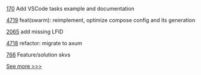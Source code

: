 
[170](https://github.com/hyperledger-labs/microfab/pull/170) Add VSCode tasks example and documentation

[4719](https://github.com/hyperledger/iroha/pull/4719) feat(swarm): reimplement, optimize compose config and its generation

[2065](https://github.com/hyperledger/web3j/pull/2065) add missing LFID

[4718](https://github.com/hyperledger/iroha/pull/4718) refactor: migrate to axum

[766](https://github.com/hyperledger/fabric-private-chaincode/pull/766) Feature/solution skvs


[See more >>>](https://start-here.hyperledger.org/pull-requests)
